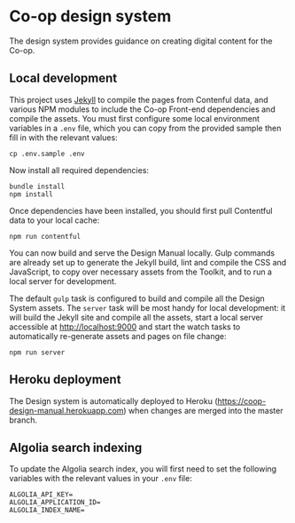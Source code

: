 # Co-op design system

The design system provides guidance on creating digital content for the Co-op.

## Local development

This project uses [Jekyll](http://jekyllrb.com/) to compile the pages from Contenful data, and various NPM modules to include the Co-op Front-end dependencies and  compile the assets. You must first configure some local environment variables in a `.env` file, which you can copy from the provided sample then fill in with the relevant values:

```
cp .env.sample .env
```

Now install all required dependencies:

```
bundle install
npm install
```

Once dependencies have been installed, you should first pull Contentful data to your local cache:

```
npm run contentful
```

You can now build and serve the Design Manual locally. Gulp commands are already set up to generate the Jekyll build, lint and compile the CSS and JavaScript, to copy over necessary assets from the Toolkit, and to run a local server for development.

The default `gulp` task is configured to build and compile all the Design System assets. The `server` task will be most handy for local development: it will build the Jekyll site and compile all the assets, start a local server accessible at <http://localhost:9000> and start the watch tasks to automatically re-generate assets and pages on file change:

```
npm run server
```

## Heroku deployment

The Design system is automatically deployed to Heroku (<https://coop-design-manual.herokuapp.com>) when changes are merged into the master branch.

## Algolia search indexing

To update the Algolia search index, you will first need to set the following variables with the relevant values in your `.env` file:

```
ALGOLIA_API_KEY=
ALGOLIA_APPLICATION_ID=
ALGOLIA_INDEX_NAME=
```
